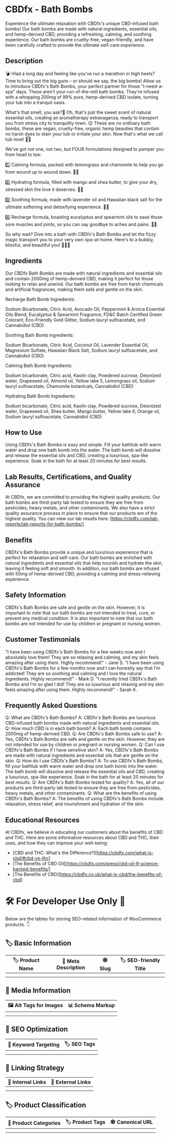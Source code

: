 # CBDfx - Bath Bombs
Experience the ultimate relaxation with CBDfx's unique CBD-infused bath bombs! Our bath bombs are made with natural ingredients, essential oils, and hemp-derived CBD, providing a refreshing, calming, and soothing experience. Our bath bombs are cruelty-free, vegan-friendly, and have been carefully crafted to provide the ultimate self-care experience.
## Description
💣💦Had a long day and feeling like you've run a marathon in high heels? Time to bring out the big guns – or should we say, the big bombs! Allow us to introduce CBDfx's Bath Bombs, your perfect partner for those "I-need-a-spa" days. These aren't your run-of-the-mill bath bombs. They're infused with a whopping 200mg of 99% pure, hemp-derived CBD isolate, turning your tub into a tranquil oasis.

What's that smell, you ask?👃 Oh, that's just the sweet scent of natural essential oils, creating an aromatherapy extravaganza, ready to transport you from stress city to tranquility town. 😌 These are no ordinary bath bombs, these are vegan, cruelty-free, organic hemp beauties that contain no harsh dyes to stain your tub or irritate your skin. Now that's what we call tub-love! 🛁💙

We've got not one, not two, but FOUR formulations designed to pamper you from head to toe:

1️⃣ Calming formula, packed with lemongrass and chamomile to help you go from wound up to wound down. 🍋🌼

2️⃣ Hydrating formula, filled with mango and shea butter, to give your dry, stressed skin the love it deserves. 🥭🧈

3️⃣ Soothing formula, made with lavender oil and Hawaiian black salt for the ultimate softening and detoxifying experience. 🌺🌋 

4️⃣ Recharge formula, boasting eucalyptus and spearmint oils to ease those sore muscles and joints, so you can say goodbye to aches and pains. 🌿🍬

So why wait? Dive into a bath with CBDfx's Bath Bombs and let the fizzy magic transport you to your very own spa-at-home. Here's to a bubbly, blissful, and beautiful you! 🛀🌟🌈
## Ingredients
Our CBDfx Bath Bombs are made with natural ingredients and essential oils and contain 2000mg of hemp-derived CBD, making it perfect for those looking to relax and unwind. Our bath bombs are free from harsh chemicals and artificial fragrances, making them safe and gentle on the skin.


Recharge Bath Bomb Ingredients:

Sodium Bicarbonate, Citric Acid, Avocado Oil, Peppermint & Arnica Essential Oils Blend, Eucalyptus & Spearmint Fragrance, FD&C Batch Certified Green Colorant, Eco-Friendly Gold Glitter, Sodium lauryl sulfoacetate, and Cannabidiol (CBD)

Soothing Bath Bomb ingredients:

Sodium Bicarbonate, Citric Acid, Coconut Oil, Lavender Essential Oil, Magnesium Sulfate, Hawaiian Black Salt, Sodium lauryl sulfoacetate, and Cannabidiol (CBD)

Calming Bath Bomb Ingredients:

Sodium bicarbonate, Citric acid, Kaolin clay, Powdered sucrose, Deionized water, Grapeseed oil, Almond oil, Yellow lake 5, Lemongrass oil, Sodium lauryl sulfoacetate, Chamomile botanicals, Cannabidiol (CBD)

Hydrating Bath Bomb Ingredients:

Sodium bicarbonate, Citric acid, Kaolin clay, Powdered sucrose, Deionized water, Grapeseed oil, Shea butter, Mango butter, Yellow lake 6,  Orange oil, Sodium lauryl sulfoacetate, Cannabidiol (CBD)



## How to Use
Using CBDfx's Bath Bombs is easy and simple. Fill your bathtub with warm water and drop one bath bomb into the water. The bath bomb will dissolve and release the essential oils and CBD, creating a luxurious, spa-like experience. Soak in the bath for at least 20 minutes for best results.
## Lab Results, Certifications, and Quality Assurance
At CBDfx, we are committed to providing the highest quality products. Our bath bombs are third-party lab tested to ensure they are free from pesticides, heavy metals, and other contaminants. We also have a strict quality assurance process in place to ensure that our products are of the highest quality. You can view our lab results here: [https://cbdfx.com/lab-reports/lab-reports-for-bath-bombs/].
## Benefits
CBDfx's Bath Bombs provide a unique and luxurious experience that is perfect for relaxation and self-care. Our bath bombs are enriched with natural ingredients and essential oils that help nourish and hydrate the skin, leaving it feeling soft and smooth. In addition, our bath bombs are infused with 50mg of hemp-derived CBD, providing a calming and stress-relieving experience.
## Safety Information
CBDfx's Bath Bombs are safe and gentle on the skin. However, it is important to note that our bath bombs are not intended to treat, cure, or prevent any medical condition. It is also important to note that our bath bombs are not intended for use by children or pregnant or nursing women.
## Customer Testimonials
"I have been using CBDfx's Bath Bombs for a few weeks now and I absolutely love them! They are so relaxing and calming, and my skin feels amazing after using them. Highly recommend!" - Jane S.
"I have been using CBDfx's Bath Bombs for a few months now and I can honestly say that I'm addicted! They are so soothing and calming and I love the natural ingredients. Highly recommend!" - Mark D.
"I recently tried CBDfx's Bath Bombs and I'm so glad I did! They are so luxurious and relaxing and my skin feels amazing after using them. Highly recommend!" - Sarah K.
## Frequently Asked Questions
Q: What are CBDfx's Bath Bombs?
A: CBDfx's Bath Bombs are luxurious CBD-infused bath bombs made with natural ingredients and essential oils.
Q: How much CBD is in each bath bomb?
A: Each bath bomb contains 2000mg of hemp-derived CBD.
Q: Are CBDfx's Bath Bombs safe to use?
A: Yes, CBDfx's Bath Bombs are safe and gentle on the skin. However, they are not intended for use by children or pregnant or nursing women.
Q: Can I use CBDfx's Bath Bombs if I have sensitive skin?
A: Yes, CBDfx's Bath Bombs are made with natural ingredients and essential oils that are gentle on the skin.
Q: How do I use CBDfx's Bath Bombs?
A: To use CBDfx's Bath Bombs, fill your bathtub with warm water and drop one bath bomb into the water. The bath bomb will dissolve and release the essential oils and CBD, creating a luxurious, spa-like experience. Soak in the bath for at least 20 minutes for best results.
Q: Are CBDfx's Bath Bombs tested for quality?
A: Yes, all of our products are third-party lab tested to ensure they are free from pesticides, heavy metals, and other contaminants.
Q: What are the benefits of using CBDfx's Bath Bombs?
A: The benefits of using CBDfx's Bath Bombs include relaxation, stress relief, and nourishment and hydration of the skin.
## Educational Resources
At CBDfx, we believe in educating our customers about the benefits of CBD and THC. Here are some informative resources about CBD and THC, their uses, and how they can improve your well-being:
- [CBD and THC: What's the Difference?][https://cbdfx.com/what-is-cbd/#cbd-vs-thc]
- [The Benefits of CBD Oil][https://cbdfx.com/press/cbd-oil-9-science-backed-benefits/]
- [The Benefits of CBD][https://cbdfx.co.uk/what-is-cbd/the-benefits-of-cbd]
# 🛠️ For Developer Use Only 🔐

Below are the tables for storing SEO-related information of WooCommerce products. 👇

## 🏷️ Basic Information 

| 🏷️ Product Name | 📝 Meta Description | 🕸️ Slug | 🏷️ SEO-friendly Title |
| -------------- | ------------------ | ------ | ---------------------- |
|                |                    |        |                        |
|                |                    |        |                        |

## 📸 Media Information

| 🖼️ Alt Tags for Images | 📊 Schema Markup |
| --------------------- | --------------- |
|                       |                 |
|                       |                 |

## 🔎 SEO Optimization

| 🎯 Keyword Targeting | 🏷️ SEO Tags |
| ------------------- | ---------- |
|                     |            |
|                     |            |

## 🔗 Linking Strategy 

| 🔗 Internal Links | 🔗 External Links |
| ---------------- | ---------------- |
|                  |                  |
|                  |                  |

## 🏷️ Product Classification 

| 📂 Product Categories | 🏷️ Product Tags | 🕸️ Canonical URL |
| ------------------ | ------------ | ------------- |
|                    |              |               |
|                    |              |               |
